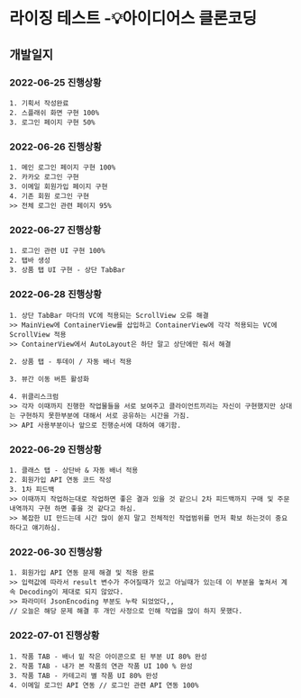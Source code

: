 # 라이징 테스트 -💡아이디어스 클론코딩

## 개발일지

### 2022-06-25 진행상황

```
1. 기획서 작성완료
2. 스플래쉬 화면 구현 100%
3. 로그인 페이지 구현 50%
```
### 2022-06-26 진행상황

```
1. 메인 로그인 페이지 구현 100%
2. 카카오 로그인 구현
3. 이메일 회원가입 페이지 구현 
4. 기존 회원 로그인 구현
>> 전체 로그인 관련 페이지 95% 
```

### 2022-06-27 진행상황

```
1. 로그인 관련 UI 구현 100%
2. 탭바 생성
3. 상품 탭 UI 구현 - 상단 TabBar
```

### 2022-06-28 진행상황

```
1. 상단 TabBar 마다의 VC에 적용되는 ScrollView 오류 해결
>> MainView에 ContainerView를 삽입하고 ContainerView에 각각 적용되는 VC에 ScrollView 적용 
>> ContainerView에서 AutoLayout은 하단 말고 상단에만 줘서 해결

2. 상품 탭 - 투데이 / 자동 배너 적용

3. 뷰간 이동 버튼 활성화

4. 위클리스크럼
>> 각자 이때까지 진행한 작업물들을 서로 보여주고 클라이언트끼리는 자신이 구현했지만 상대는 구현하지 못한부분에 대해서 서로 공유하는 시간을 가짐.
>> API 사용부분이나 앞으로 진행순서에 대하여 얘기함.
```

### 2022-06-29 진행상황

```
1. 클래스 탭 - 상단바 & 자동 배너 적용
2. 회원가입 API 연동 코드 작성
3. 1차 피드백
>> 이때까지 작업하는대로 작업하면 좋은 결과 있을 것 같으니 2차 피드백까지 구매 및 주문 내역까지 구현 하면 좋을 것 같다고 하심.
>> 복잡한 UI 만드는데 시간 많이 쏟지 말고 전체적인 작업범위를 먼저 확보 하는것이 중요하다고 얘기하심.
```

### 2022-06-30 진행상황

```
1. 회원가입 API 연동 문제 해결 및 적용 완료
>> 입력값에 따라서 result 변수가 주어질때가 있고 아닐때가 있는데 이 부분을 놓쳐서 계속 Decoding이 제대로 되지 않았다.
>> 파라미터 JsonEncoding 부분도 누락 되었었다,,
// 오늘은 해당 문제 해결 후 개인 사정으로 인해 작업을 많이 하지 못했다.
```

### 2022-07-01 진행상황

```
1. 작품 TAB - 배너 밑 작은 아이콘으로 된 부분 UI 80% 완성
2. 작품 TAB - 내가 본 작품의 연관 작품 UI 100 % 완성
3. 작품 TAB - 카테고리 별 작품 UI 80% 완성
4. 이메일 로그인 API 연동 // 로그인 관련 API 연동 100%
```

